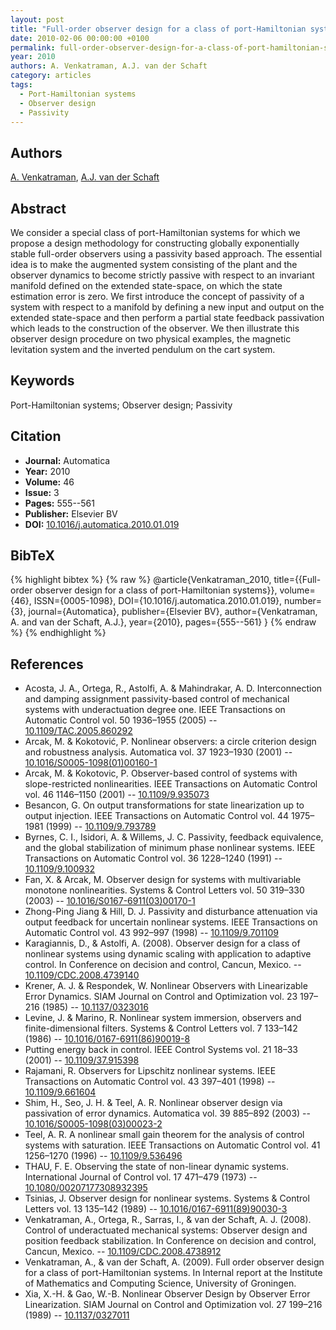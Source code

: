 ```yaml
---
layout: post
title: "Full-order observer design for a class of port-Hamiltonian systems"
date: 2010-02-06 00:00:00 +0100
permalink: full-order-observer-design-for-a-class-of-port-hamiltonian-systems
year: 2010
authors: A. Venkatraman, A.J. van der Schaft
category: articles
tags:
  - Port-Hamiltonian systems
  - Observer design
  - Passivity
---
```

 
## Authors
[A. Venkatraman](authors/aneesh_venkatraman), [A.J. van der Schaft](authors/arjan_van_der_schaft)
 
## Abstract
We consider a special class of port-Hamiltonian systems for which we propose a design methodology for constructing globally exponentially stable full-order observers using a passivity based approach. The essential idea is to make the augmented system consisting of the plant and the observer dynamics to become strictly passive with respect to an invariant manifold defined on the extended state-space, on which the state estimation error is zero. We first introduce the concept of passivity of a system with respect to a manifold by defining a new input and output on the extended state-space and then perform a partial state feedback passivation which leads to the construction of the observer. We then illustrate this observer design procedure on two physical examples, the magnetic levitation system and the inverted pendulum on the cart system.
 
## Keywords
Port-Hamiltonian systems; Observer design; Passivity
 
## Citation
- **Journal:** Automatica
- **Year:** 2010
- **Volume:** 46
- **Issue:** 3
- **Pages:** 555--561
- **Publisher:** Elsevier BV
- **DOI:** [10.1016/j.automatica.2010.01.019](https://doi.org/10.1016/j.automatica.2010.01.019)
 
## BibTeX
{% highlight bibtex %}
{% raw %}
@article{Venkatraman_2010,
  title={{Full-order observer design for a class of port-Hamiltonian systems}},
  volume={46},
  ISSN={0005-1098},
  DOI={10.1016/j.automatica.2010.01.019},
  number={3},
  journal={Automatica},
  publisher={Elsevier BV},
  author={Venkatraman, A. and van der Schaft, A.J.},
  year={2010},
  pages={555--561}
}
{% endraw %}
{% endhighlight %}
 
## References
- Acosta, J. A., Ortega, R., Astolfi, A. & Mahindrakar, A. D. Interconnection and damping assignment passivity-based control of mechanical systems with underactuation degree one. IEEE Transactions on Automatic Control vol. 50 1936–1955 (2005) -- [10.1109/TAC.2005.860292](https://doi.org/10.1109/TAC.2005.860292)
- Arcak, M. & Kokotović, P. Nonlinear observers: a circle criterion design and robustness analysis. Automatica vol. 37 1923–1930 (2001) -- [10.1016/S0005-1098(01)00160-1](https://doi.org/10.1016/S0005-1098(01)00160-1)
- Arcak, M. & Kokotovic, P. Observer-based control of systems with slope-restricted nonlinearities. IEEE Transactions on Automatic Control vol. 46 1146–1150 (2001) -- [10.1109/9.935073](https://doi.org/10.1109/9.935073)
- Besancon, G. On output transformations for state linearization up to output injection. IEEE Transactions on Automatic Control vol. 44 1975–1981 (1999) -- [10.1109/9.793789](https://doi.org/10.1109/9.793789)
- Byrnes, C. I., Isidori, A. & Willems, J. C. Passivity, feedback equivalence, and the global stabilization of minimum phase nonlinear systems. IEEE Transactions on Automatic Control vol. 36 1228–1240 (1991) -- [10.1109/9.100932](https://doi.org/10.1109/9.100932)
- Fan, X. & Arcak, M. Observer design for systems with multivariable monotone nonlinearities. Systems &amp; Control Letters vol. 50 319–330 (2003) -- [10.1016/S0167-6911(03)00170-1](https://doi.org/10.1016/S0167-6911(03)00170-1)
- Zhong-Ping Jiang & Hill, D. J. Passivity and disturbance attenuation via output feedback for uncertain nonlinear systems. IEEE Transactions on Automatic Control vol. 43 992–997 (1998) -- [10.1109/9.701109](https://doi.org/10.1109/9.701109)
- Karagiannis, D., & Astolfi, A. (2008). Observer design for a class of nonlinear systems using dynamic scaling with application to adaptive control. In Conference on decision and control, Cancun, Mexico. -- [10.1109/CDC.2008.4739140](https://doi.org/10.1109/CDC.2008.4739140)
- Krener, A. J. & Respondek, W. Nonlinear Observers with Linearizable Error Dynamics. SIAM Journal on Control and Optimization vol. 23 197–216 (1985) -- [10.1137/0323016](https://doi.org/10.1137/0323016)
- Levine, J. & Marino, R. Nonlinear system immersion, observers and finite-dimensional filters. Systems &amp; Control Letters vol. 7 133–142 (1986) -- [10.1016/0167-6911(86)90019-8](https://doi.org/10.1016/0167-6911(86)90019-8)
- Putting energy back in control. IEEE Control Systems vol. 21 18–33 (2001) -- [10.1109/37.915398](https://doi.org/10.1109/37.915398)
- Rajamani, R. Observers for Lipschitz nonlinear systems. IEEE Transactions on Automatic Control vol. 43 397–401 (1998) -- [10.1109/9.661604](https://doi.org/10.1109/9.661604)
- Shim, H., Seo, J. H. & Teel, A. R. Nonlinear observer design via passivation of error dynamics. Automatica vol. 39 885–892 (2003) -- [10.1016/S0005-1098(03)00023-2](https://doi.org/10.1016/S0005-1098(03)00023-2)
- Teel, A. R. A nonlinear small gain theorem for the analysis of control systems with saturation. IEEE Transactions on Automatic Control vol. 41 1256–1270 (1996) -- [10.1109/9.536496](https://doi.org/10.1109/9.536496)
- THAU, F. E. Observing the state of non-linear dynamic systems. International Journal of Control vol. 17 471–479 (1973) -- [10.1080/00207177308932395](https://doi.org/10.1080/00207177308932395)
- Tsinias, J. Observer design for nonlinear systems. Systems &amp; Control Letters vol. 13 135–142 (1989) -- [10.1016/0167-6911(89)90030-3](https://doi.org/10.1016/0167-6911(89)90030-3)
- Venkatraman, A., Ortega, R., Sarras, I., & van der Schaft, A. J. (2008). Control of underactuated mechanical systems: Observer design and position feedback stabilization. In Conference on decision and control, Cancun, Mexico. -- [10.1109/CDC.2008.4738912](https://doi.org/10.1109/CDC.2008.4738912)
- Venkatraman, A., & van der Schaft, A. (2009). Full order observer design for a class of port-Hamiltonian systems. In Internal report at the Institute of Mathematics and Computing Science, University of Groningen.
- Xia, X.-H. & Gao, W.-B. Nonlinear Observer Design by Observer Error Linearization. SIAM Journal on Control and Optimization vol. 27 199–216 (1989) -- [10.1137/0327011](https://doi.org/10.1137/0327011)

